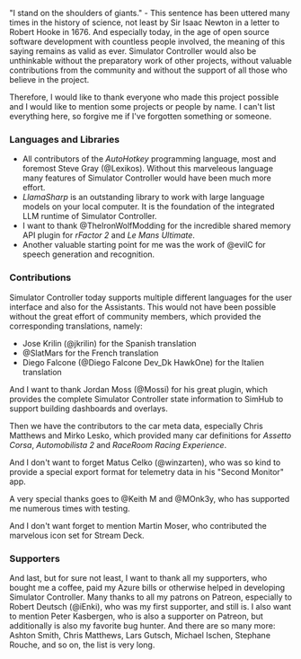 "I stand on the shoulders of giants." - This sentence has been uttered many times in the history of science, not least by Sir Isaac Newton in a letter to Robert Hooke in 1676. And especially today, in the age of open source software development with countless people involved, the meaning of this saying remains as valid as ever. Simulator Controller would also be unthinkable without the preparatory work of other projects, without valuable contributions from the community and without the support of all those who believe in the project.

Therefore, I would like to thank everyone who made this project possible and I would like to mention some projects or people by name. I can't list everything here, so forgive me if I've forgotten something or someone.

### Languages and Libraries

- All contributors of the *AutoHotkey* programming language, most and foremost Steve Gray (@Lexikos). Without this marveleous language many features of Simulator Controller would have been much more effort.
- *LlamaSharp* is an outstanding library to work with large language models on your local computer. It is the foundation of the integrated LLM runtime of Simulator Controller.
- I want to thank @TheIronWolfModding for the incredible shared memory API plugin for *rFactor 2* and *Le Mans Ultimate*.
- Another valuable starting point for me was the work of @evilC for speech generation and recognition.

### Contributions

Simulator Controller today supports multiple different languages for the user interface and also for the Assistants. This would not have been possible without the great effort of community members, which provided the corresponding translations, namely:

- Jose Krilin (@jkrilin) for the Spanish translation
- @SlatMars for the French translation
- Diego Falcone (@Diego Falcone Dev_Dk HawkOne) for the Italien translation

And I want to thank Jordan Moss (@Mossi) for his great plugin, which provides the complete Simulator Controller state information to SimHub to support building dashboards and overlays.

Then we have the contributors to the car meta data, especially Chris Matthews and Mirko Lesko, which provided many car definitions for *Assetto Corsa*, *Automobilista 2* and *RaceRoom Racing Experience*.

And I don't want to forget Matus Celko (@winzarten), who was so kind to provide a special export format for telemetry data in his "Second Monitor" app.

A very special thanks goes to @Keith M and @MOnk3y, who has supported me numerous times with testing.

And I don't want forget to mention Martin Moser, who contributed the marvelous icon set for Stream Deck.

### Supporters

And last, but for sure not least, I want to thank all my supporters, who bought me a coffee, paid my Azure bills or otherwise helped in developing Simulator Controller. Many thanks to all my patrons on Patreon, especially to Robert Deutsch (@iEnki), who was my first supporter, and still is. I also want to mention Peter Kasbergen, who is also a supporter on Patreon, but additionally is also my favorite bug hunter. And there are so many more: Ashton Smith, Chris Matthews, Lars Gutsch, Michael Ischen, Stephane Rouche, and so on, the list is very long.